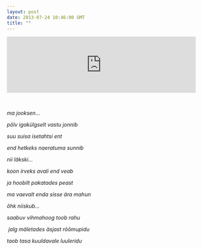 ```yaml
---
layout: post
date: 2013-07-24 10:46:00 GMT
title: ""
---
```

<p><iframe frameborder="0" src="http://player.vimeo.com/video/47355798" width="100%"></iframe></p>
<p><em>&nbsp;&nbsp;&nbsp;&nbsp;&nbsp;&nbsp;&nbsp;&nbsp;&nbsp;&nbsp;&nbsp;&nbsp;&nbsp;&nbsp;&nbsp;&nbsp;&nbsp;&nbsp;&nbsp;&nbsp;&nbsp;&nbsp;&nbsp;&nbsp;&nbsp;&nbsp;&nbsp;&nbsp;&nbsp;&nbsp;&nbsp;&nbsp;&nbsp;&nbsp;&nbsp;&nbsp;&nbsp;&nbsp;&nbsp;&nbsp;&nbsp;&nbsp;&nbsp;&nbsp;&nbsp;&nbsp;&nbsp;&nbsp;&nbsp;&nbsp;&nbsp;&nbsp;&nbsp;&nbsp; </em></p>
<p><em>ma jooksen&hellip;</em></p>
<p><em>p&otilde;lv igak&uuml;lgselt vastu jonnib</em></p>
<p><em>suu suisa isetahtsi ent</em></p>
<p><em>end hetkeks naeratuma sunnib</em></p>
<p><em>nii l&auml;kski&hellip;</em></p>
<p><em>koon irveks avali end veab</em></p>
<p><em>ja hoobilt pakatades peast</em></p>
<p><em>ma vaevalt enda sisse &auml;ra mahun</em></p>
<p><em>&otilde;hk niiskub&hellip;</em></p>
<p><em>saabuv vihmahoog toob rahu</em></p>
<p><em><em>&nbsp;</em>jalg m&auml;letades &auml;sjast r&otilde;&otilde;mupidu</em></p>
<p><em>taob tasa kuuldavale luuleridu</em></p>